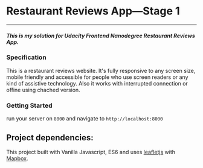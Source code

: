 # Restaurant Reviews App—Stage 1
---
#### _This is my solution for Udacity Frontend Nanodegree Restaurant Reviews App._

### Specification
 This is a restaurant reviews website.
 It's fully responsive to any screen size, mobile friendly and accessible for people who use screen readers or any kind of assistive technology.
 Also it works with interrupted connection or offine using chached version. 

### Getting Started
run your server on `8000` and navigate to `http://localhost:8000`

## Project dependencies:

This project built with Vanilla Javascript, ES6 and uses [leafletjs](https://leafletjs.com/) with [Mapbox](https://www.mapbox.com/).




